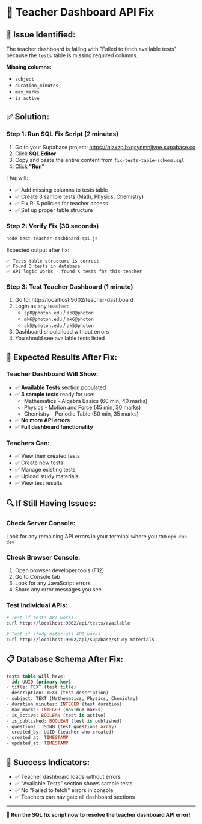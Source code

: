 # 🔧 Teacher Dashboard API Fix

## 🚨 **Issue Identified:**
The teacher dashboard is failing with "Failed to fetch available tests" because the `tests` table is missing required columns.

**Missing columns:**
- `subject` 
- `duration_minutes`
- `max_marks`
- `is_active`

## ✅ **Solution:**

### **Step 1: Run SQL Fix Script** (2 minutes)
1. Go to your Supabase project: https://qlzxzpibxqsynmnjjvne.supabase.co
2. Click **SQL Editor**
3. Copy and paste the entire content from `fix-tests-table-schema.sql`
4. Click **"Run"**

This will:
- ✅ Add missing columns to tests table
- ✅ Create 3 sample tests (Math, Physics, Chemistry)
- ✅ Fix RLS policies for teacher access
- ✅ Set up proper table structure

### **Step 2: Verify Fix** (30 seconds)
```bash
node test-teacher-dashboard-api.js
```

Expected output after fix:
```
✅ Tests table structure is correct
✅ Found 3 tests in database
✅ API logic works - found X tests for this teacher
```

### **Step 3: Test Teacher Dashboard** (1 minute)
1. Go to: http://localhost:9002/teacher-dashboard
2. Login as any teacher:
   - `sp8@photon.edu` / `sp8@photon`
   - `mk6@photon.edu` / `mk6@photon`
   - `ak5@photon.edu` / `ak5@photon`
3. Dashboard should load without errors
4. You should see available tests listed

## 🎯 **Expected Results After Fix:**

### **Teacher Dashboard Will Show:**
- ✅ **Available Tests** section populated
- ✅ **3 sample tests** ready for use:
  - Mathematics - Algebra Basics (60 min, 40 marks)
  - Physics - Motion and Force (45 min, 30 marks)  
  - Chemistry - Periodic Table (50 min, 35 marks)
- ✅ **No more API errors**
- ✅ **Full dashboard functionality**

### **Teachers Can:**
- ✅ View their created tests
- ✅ Create new tests
- ✅ Manage existing tests
- ✅ Upload study materials
- ✅ View test results

## 🔍 **If Still Having Issues:**

### **Check Server Console:**
Look for any remaining API errors in your terminal where you ran `npm run dev`

### **Check Browser Console:**
1. Open browser developer tools (F12)
2. Go to Console tab
3. Look for any JavaScript errors
4. Share any error messages you see

### **Test Individual APIs:**
```bash
# Test if tests API works
curl http://localhost:9002/api/tests/available

# Test if study materials API works  
curl http://localhost:9002/api/supabase/study-materials
```

## 📋 **Database Schema After Fix:**
```sql
tests table will have:
- id: UUID (primary key)
- title: TEXT (test title)
- description: TEXT (test description)
- subject: TEXT (Mathematics, Physics, Chemistry)
- duration_minutes: INTEGER (test duration)
- max_marks: INTEGER (maximum marks)
- is_active: BOOLEAN (test is active)
- is_published: BOOLEAN (test is published)
- questions: JSONB (test questions array)
- created_by: UUID (teacher who created)
- created_at: TIMESTAMP
- updated_at: TIMESTAMP
```

## 🎉 **Success Indicators:**
- ✅ Teacher dashboard loads without errors
- ✅ "Available Tests" section shows sample tests
- ✅ No "Failed to fetch" errors in console
- ✅ Teachers can navigate all dashboard sections

---

**🚀 Run the SQL fix script now to resolve the teacher dashboard API error!**